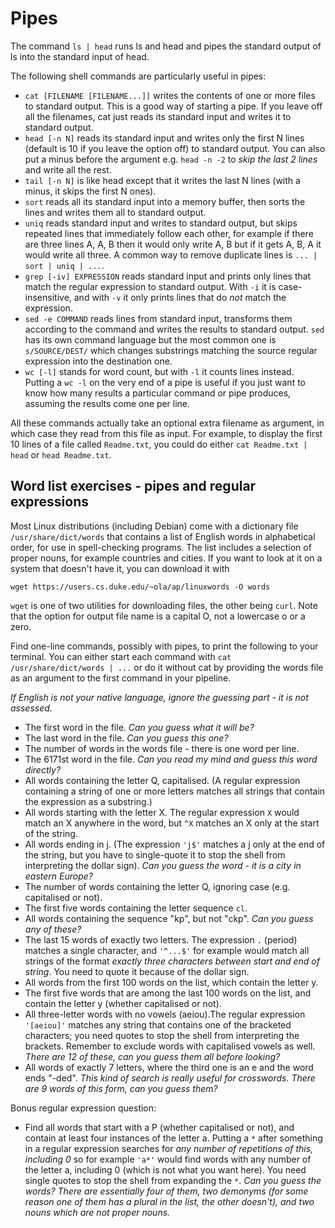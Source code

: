 # Pipes

The command `ls | head` runs ls and head and pipes the standard output of ls into the standard input of head.

The following shell commands are particularly useful in pipes:

  - `cat [FILENAME [FILENAME...]]` writes the contents of one or more files to standard output. This is a good way of starting a pipe. If you leave off all the filenames, cat just reads its standard input and writes it to standard output.
  - `head [-n N]` reads its standard input and writes only the first N lines (default is 10 if you leave the option off) to standard output. You can also put a minus before the argument e.g. `head -n -2` to _skip the last 2 lines_ and write all the rest.
  - `tail [-n N]` is like head except that it writes the last N lines (with a minus, it skips the first N ones).
  - `sort` reads all its standard input into a memory buffer, then sorts the lines and writes them all to standard output.
  - `uniq` reads standard input and writes to standard output, but skips repeated lines that immediately follow each other, for example if there are three lines A, A, B then it would only write A, B but if it gets A, B, A it would write all three. A common way to remove duplicate lines is `... | sort | uniq | ...`.
  - `grep [-iv] EXPRESSION` reads standard input and prints only lines that match the regular expression to standard output. With `-i` it is case-insensitive, and with `-v` it only prints lines that do _not_ match the expression.
  - `sed -e COMMAND` reads lines from standard input, transforms them according to the command and writes the results to standard output. `sed` has its own command language but the most common one is `s/SOURCE/DEST/` which changes substrings matching the source regular expression into the destination one.
  - `wc [-l]` stands for word count, but with `-l` it counts lines instead. Putting a `wc -l` on the very end of a pipe is useful if you just want to know how many results a particular command or pipe produces, assuming the results come one per line.

All these commands actually take an optional extra filename as argument, in which case they read from this file as input. For example, to display the first 10 lines of a file called `Readme.txt`, you could do either `cat Readme.txt | head` or `head Readme.txt`.

## Word list exercises - pipes and regular expressions

Most Linux distributions (including Debian) come with a dictionary file `/usr/share/dict/words` that contains a list of English words in alphabetical order, for use in spell-checking programs. The list includes a selection of proper nouns, for example countries and cities. If you want to look at it on a system that doesn't have it, you can download it with

    wget https://users.cs.duke.edu/~ola/ap/linuxwords -O words

`wget` is one of two utilities for downloading files, the other being `curl`. Note that the option for output file name is a capital O, not a lowercase o or a zero.

Find one-line commands, possibly with pipes, to print the following to your terminal. You can either start each command with `cat /usr/share/dict/words | ...` or do it without cat by providing the words file as an argument to the first command in your pipeline.

_If English is not your native language, ignore the guessing part - it is not assessed._

  * The first word in the file. _Can you guess what it will be?_
  * The last word in the file. _Can you guess this one?_
  * The number of words in the words file - there is one word per line.
  * The 6171st word in the file. _Can you read my mind and guess this word directly?_
  * All words containing the letter Q, capitalised. (A regular expression containing a string of one or more letters matches all strings that contain the expression as a substring.)
  * All words starting with the letter X. The regular expression `X` would match an X anywhere in the word, but `^X` matches an X only at the start of the string.
  * All words ending in j. (The expression `'j$'` matches a j only at the end of the string, but you have to single-quote it to stop the shell from interpreting the dollar sign). _Can you guess the word - it is a city in eastern Europe?_
  * The number of words containing the letter Q, ignoring case (e.g. capitalised or not).
  * The first five words containing the letter sequence `cl`.
  * All words containing the sequence "kp", but not "ckp". _Can you guess any of these?_
  * The last 15 words of exactly two letters. The expression `.` (period) matches a single character, and `'^...$'` for example would match all strings of the format _exactly three characters between start and end of string_. You need to quote it because of the dollar sign.
  * All words from the first 100 words on the list, which contain the letter y.
  * The first five words that are among the last 100 words on the list, and contain the letter y (whether capitalised or not).
  * All three-letter words with no vowels (aeiou).The regular expression `'[aeiou]'` matches any string that contains one of the bracketed characters; you need quotes to stop the shell from interpreting the brackets. Remember to exclude words with capitalised vowels as well. _There are 12 of these, can you guess them all before looking?_
  * All words of exactly 7 letters, where the third one is an e and the word ends "-ded". _This kind of search is really useful for crosswords. There are 9 words of this form, can you guess them?_

Bonus regular expression question:

  * Find all words that start with a P (whether capitalised or not), and contain at least four instances of the letter a. Putting a `*` after something in a regular expression searches for _any number of repetitions of this, including 0_ so for example `'a*'` would find words with any number of the letter a, including 0 (which is not what you want here). You need single quotes to stop the shell from expanding the `*`. _Can you guess the words? There are essentially four of them, two demonyms (for some reason one of them has a plural in the list, the other doesn't), and two nouns which are not proper nouns._
